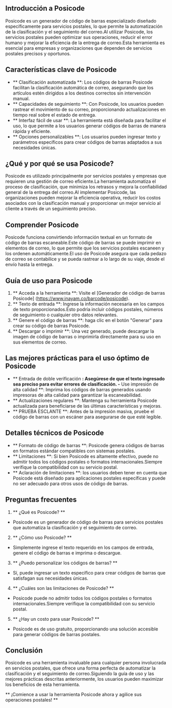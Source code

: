 ## Introducción a Posicode

Posicode es un generador de código de barras especializado diseñado específicamente para servicios postales, lo que permite la automatización de la clasificación y el seguimiento del correo.Al utilizar Posicode, los servicios postales pueden optimizar sus operaciones, reducir el error humano y mejorar la eficiencia de la entrega de correo.Esta herramienta es esencial para empresas y organizaciones que dependen de servicios postales precisos y oportunos.

## Características clave de Posicode

- ** Clasificación automatizada **: Los códigos de barras Posicode facilitan la clasificación automática de correo, asegurando que los artículos estén dirigidos a los destinos correctos sin intervención manual.
- ** Capacidades de seguimiento **: Con Posicode, los usuarios pueden rastrear el movimiento de su correo, proporcionando actualizaciones en tiempo real sobre el estado de entrega.
- ** Interfaz fácil de usar **: La herramienta está diseñada para facilitar el uso, lo que permite a los usuarios generar códigos de barras de manera rápida y eficiente.
- ** Opciones personalizables **: Los usuarios pueden ingresar texto y parámetros específicos para crear códigos de barras adaptados a sus necesidades únicas.

## ¿Qué y por qué se usa Posicode?

Posicode es utilizado principalmente por servicios postales y empresas que requieren una gestión de correo eficiente.La herramienta automatiza el proceso de clasificación, que minimiza los retrasos y mejora la confiabilidad general de la entrega del correo.Al implementar Posicode, las organizaciones pueden mejorar la eficiencia operativa, reducir los costos asociados con la clasificación manual y proporcionar un mejor servicio al cliente a través de un seguimiento preciso.

## Comprender Posicode

Posicode funciona convirtiendo información textual en un formato de código de barras escaneable.Este código de barras se puede imprimir en elementos de correo, lo que permite que los servicios postales escaneen y los ordenen automáticamente.El uso de Posicode asegura que cada pedazo de correo se contabilice y se pueda rastrear a lo largo de su viaje, desde el envío hasta la entrega.

## Guía de uso para Posicode

1. ** Acceda a la herramienta **: Visite el [Generador de código de barras Posicode] (https://www.inayam.co/barcode/posicode).
2. ** Texto de entrada **: Ingrese la información necesaria en los campos de texto proporcionados.Esto podría incluir códigos postales, números de seguimiento o cualquier otro datos relevantes.
3. ** Genere el código de barras **: haga clic en el botón "Generar" para crear su código de barras Posicode.
4. ** Descargar o imprimir **: Una vez generado, puede descargar la imagen de código de barras o imprimirla directamente para su uso en sus elementos de correo.

## Las mejores prácticas para el uso óptimo de Posicode

- ** Entrada de doble verificación **: Asegúrese de que el texto ingresado sea preciso para evitar errores de clasificación.
-** Use impresión de alta calidad **: Imprima los códigos de barras generados usando impresoras de alta calidad para garantizar la escaneabilidad.
- ** Actualizaciones regulares **: Mantenga su herramienta Posicode actualizada para beneficiarse de las últimas características y mejoras.
- ** PRUEBA ESCLANTE **: Antes de la impresión masiva, pruebe el código de barras con un escáner para asegurarse de que esté legible.

## Detalles técnicos de Posicode

- ** Formato de código de barras **: Posicode genera códigos de barras en formatos estándar compatibles con sistemas postales.
- ** Limitaciones **: Si bien Posicode es altamente efectivo, puede no admitir todos los códigos postales o formatos internacionales.Siempre verifique la compatibilidad con su servicio postal.
- ** Aclaración de limitaciones **: los usuarios deben tener en cuenta que Posicode está diseñado para aplicaciones postales específicas y puede no ser adecuado para otros usos de código de barras.

## Preguntas frecuentes

1. ** ¿Qué es Posicode? **
- Posicode es un generador de código de barras para servicios postales que automatiza la clasificación y el seguimiento de correo.

2. ** ¿Cómo uso Posicode? **
- Simplemente ingrese el texto requerido en los campos de entrada, genere el código de barras e imprima o descargue.

3. ** ¿Puedo personalizar los códigos de barras? **
- Sí, puede ingresar un texto específico para crear códigos de barras que satisfagan sus necesidades únicas.

4. ** ¿Cuáles son las limitaciones de Posicode? **
- Posicode puede no admitir todos los códigos postales o formatos internacionales.Siempre verifique la compatibilidad con su servicio postal.

5. ** ¿Hay un costo para usar Posicode? **
- Posicode es de uso gratuito, proporcionando una solución accesible para generar códigos de barras postales.

## Conclusión

Posicode es una herramienta invaluable para cualquier persona involucrada en servicios postales, que ofrece una forma perfecta de automatizar la clasificación y el seguimiento de correo.Siguiendo la guía de uso y las mejores prácticas descritas anteriormente, los usuarios pueden maximizar los beneficios de esta herramienta.

** ¡Comience a usar la herramienta Posicode ahora y agilice sus operaciones postales! **